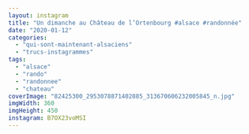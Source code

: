 ```yaml
---
layout: instagram
title: "Un dimanche au Château de l’Ortenbourg #alsace #randonnée"
date: "2020-01-12"
categories: 
  - "qui-sont-maintenant-alsaciens"
  - "trucs-instagrammes"
tags: 
  - "alsace"
  - "rando"
  - "randonnee"
  - "chateau"
coverImage: "82425300_2953078871402885_313670606232005845_n.jpg"
imgWidth: 360
imgHeight: 450
instagram: B7OX23voMSI
---
```

